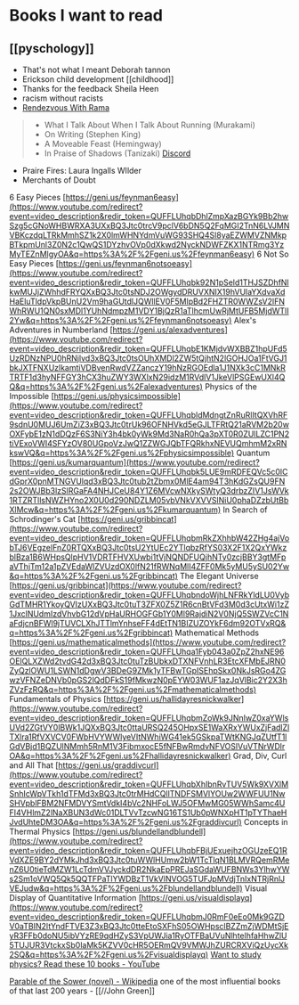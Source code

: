 # Books I want to read
## [[pyschology]]
- That's not what I meant Deborah tannon 
- Erickson child development [[childhood]]
- Thanks for the feedback Sheila Heen 
- racism without racists
- [Rendezvous With Rama](https://www.youtube.com/watch?v=2dL_Sjg6QIE)
> - What I Talk About When I Talk About Running (Murakami)
> - On Writing (Stephen King)
> - A Moveable Feast (Hemingway)
> - In Praise of Shadows (Tanizaki)
> [Discord](https://discord.com/channels/686053708261228577/805952223124520961/925279692116877343)

- Praire Fires: Laura Ingalls WIlder
- Merchants of Doubt

6 Easy Pieces [https://geni.us/feynman6easy](https://www.youtube.com/redirect?event=video_description&redir_token=QUFFLUhqbDhlZmpXazBGYk9Bb2hwSzg5cGNoWHBWRXA3UXxBQ3Jtc0trcV9pclV6bDN5Q2FqMGI2TnN6LVJMNVBKczdqLTRkMmhSZ1k2X0lmWHNYdmVuWG93SHQ4Sl8yaEZWMVZNMkpBTkpmUnl3Z0N2c1QwQS1DYzhvOVp0dXkwd2NyckNDWFZKX1NTRmg3YzMyTEZnMlgyOA&q=https%3A%2F%2Fgeni.us%2Ffeynman6easy) 6 Not So Easy Pieces [https://geni.us/feynman6notsoeasy](https://www.youtube.com/redirect?event=video_description&redir_token=QUFFLUhqbk92N1pSeld1THJSZDhfNlkwMUJjZWhhdFRYQXxBQ3Jtc0tsNDJ2OWgydDRUVXNIX19hVUlaYXdvaXdHaEluTldpVkpBUnU2Vm9haGUtdlJQWllEV0F5MlpBd2FHZTR0WWZsV2lFNWhRWU1QN0sxMDl1YUhNdmpzM1VDY1BjQzR1aTlhcmUwRjMtUFB5MjdWTlI2Yw&q=https%3A%2F%2Fgeni.us%2Ffeynman6notsoeasy) Alex's Adventures in Numberland [https://geni.us/alexadventures](https://www.youtube.com/redirect?event=video_description&redir_token=QUFFLUhqbE1KMjdvWXBBZ1hpUFd5UzRDNzNPU0hRNjlvd3xBQ3Jtc0tsOUhXMDl2ZW5tQjhtN2lGOHJOa1FtVGJ1bkJXTFNXUzlkamtiVDBvenRwdVZZanczY19hNzRGOEdla1J1NXk3cC1MNkRTRTF1d3hyNFFGY3hCX3huZWY3WXlxN29idzM1RVdlV1JkeVlPSGEwUXl4QQ&q=https%3A%2F%2Fgeni.us%2Falexadventures) Physics of the Impossible [https://geni.us/physicsimpossible](https://www.youtube.com/redirect?event=video_description&redir_token=QUFFLUhqbldMdngtZnRuRlItQXVhRF9sdnU0MUJ6UmZiZ3xBQ3Jtc0trUk96OFNHVkd5eGJLTFRtQ21aRVM2b20wOXFybE1zN1dDQzF6S3NiY3h4bk0yWk9Md3NaR0hQa3pXT0R0ZUlLZC1PN2tiVExoVWI4SFYzOV80UGpoVzJwQ1ZZWGJQbTFQRkhxNEVUQmhmM2xRNkswVQ&q=https%3A%2F%2Fgeni.us%2Fphysicsimpossible) Quantum [https://geni.us/kumarquantum](https://www.youtube.com/redirect?event=video_description&redir_token=QUFFLUhqbk5LUE9mRDFEQVc5c0lCdGprX0pnMTNGVUlqd3xBQ3Jtc0tub2tZbmx0MlE4am94T3hKdGZsQU9FN2s2OWJBb3lzSlRGaFA4NHJCeU84Y1Z6MVcwNXkySWtyQ3drbzZIV1JsWVk1RTZRTllsNWZHYno2X0U0d290NDZLM05vbVNkVXVVSlNiU0phaDZzbUtBbXlMcw&q=https%3A%2F%2Fgeni.us%2Fkumarquantum) In Search of Schrodinger's Cat [https://geni.us/gribbincat](https://www.youtube.com/redirect?event=video_description&redir_token=QUFFLUhqbmRkZXhhbW42ZHg4ajVobTJ6VEgzelFnZ0RTQXxBQ3Jtc0tsU2YtUEc2YTlqbzRfYS03X2F1X2QxYWkzblBza1B6WHpsQlpHV1VDRTFHVXUwbi1tVjNQNDFUQjhNTy0zcjBBY3gtMFpaVThjTm12a1pZVEdaWlZVUzdOX0lfN21fRWNqMlI4ZFF0Mk5yMU5ySU02Yw&q=https%3A%2F%2Fgeni.us%2Fgribbincat) The Elegant Universe [https://geni.us/gribbincat](https://www.youtube.com/redirect?event=video_description&redir_token=QUFFLUhqbndoWjhLNFRkYldLU0VybGdTMHR1YkoyQVIzUXxBQ3Jtc0tuT3ZFX0Z5Z1R6cnBtVFd3M0d3cUtxWi1zZ1JxclNUdmIzdVhvbG12dVpHaURHOGFGb1Y0Ml9RajdiN2V0NjQ5SWZVcC1NaFdjcnBFWl9jTUVCLXhJTTlmYnhseFF4dEtTN1BIZUZOYkF6dm92OTVxRQ&q=https%3A%2F%2Fgeni.us%2Fgribbincat) Mathematical Methods [https://geni.us/mathematicalmethods](https://www.youtube.com/redirect?event=video_description&redir_token=QUFFLUhqa1Fyb043a0ZpZ2hxNE96OElQLXZWd2tvdG42d3xBQ3Jtc0tuTzBUbkxDTXNFVnhLR3EtcXFMbEJRN0ZyQzlOWU1LSWN1dDgwV3BDeG9ZMk1yTFBwTGpISEhpSkx0NkJsRGo4ZGwzVFNZeDNVb0pGS2lQdDFkS19fMkwzN0pEYW03WUF1azJqVlBic2Y2X3hZVzFzRQ&q=https%3A%2F%2Fgeni.us%2Fmathematicalmethods) Fundamentals of Physics [https://geni.us/hallidayresnickwalker](https://www.youtube.com/redirect?event=video_description&redir_token=QUFFLUhqbmZoWk9JNnIwZ0xaYWlsUVd2ZGtVY0lBWk1JQXxBQ3Jtc0ttaURSQ245OHpxSE1WaXRxYWUxZjFadlZlTXlra1RfVXVCV0FWbHVYWWlyeVItNWhiWG41ek5GSkpaTWtKNGJqZUtfT1lGdVBjd1BQZUlNMmh5RnM1V3FibmxocE5fNFBwRmdvNFVOSlVuVTNrWDlrOA&q=https%3A%2F%2Fgeni.us%2Fhallidayresnickwalker) Grad, Div, Curl and All That [https://geni.us/graddivcurl](https://www.youtube.com/redirect?event=video_description&redir_token=QUFFLUhqbXhIbnRvTUV5Wk9XVXlMSnhIcWpVTkh1dTFMd3xBQ3Jtc0trMHdCQllTNDFSMVlYOUw2WWFUU1NwSHVpblFBM2NFMDVYSmtVdkI4bVc2NHFoLWJ5OFMwMG05WWhSamc4UFI4VHlmZ2lNaXBUN3dWc01DLTVvTzcwNG16TS1Ub0pWNXpHT1pTYThaeHJvdUhteDM3OA&q=https%3A%2F%2Fgeni.us%2Fgraddivcurl) Concepts in Thermal Physics [https://geni.us/blundellandblundell](https://www.youtube.com/redirect?event=video_description&redir_token=QUFFLUhqbFBjUExuejhzOGUzeEQ1RVdXZE9BY2dYMkJhd3xBQ3Jtc0tuWWlHUmw2bW1TcTlqN1BLMVRQemRMenZ6U0tieTdMZW1LcTdmVVJyckdDR2NkaEpPREJaSGdaWUFBNWs3YlhwYWs2Sm1oVWQ5Qk5QQTFPaTlYWDBzT1VkVlNVOG5TUFJpMVdjTnIxNTRjRnlJVEJudw&q=https%3A%2F%2Fgeni.us%2Fblundellandblundell) Visual Display of Quantitative Information [https://geni.us/visualdisplayq](https://www.youtube.com/redirect?event=video_description&redir_token=QUFFLUhqbmJ0RmF0eEo0Mk9GZDV0aTBIN2ltYndFTVE3Z3xBQ3Jtc0tteEtoSXFhS05OWHpsclBZZmZjWDMtSjEyR3FFb0doNU5ibVYzRE9qdHZyS3VpUWJia1RyOTFBaUVuNlhtelhfaHhwZlU5TUJUR3VtckxSb0laMk5KZVV0cHR5OERmQV9VMWJhZURCRXViQzUycXk2SQ&q=https%3A%2F%2Fgeni.us%2Fvisualdisplayq)
[Want to study physics? Read these 10 books - YouTube](https://www.youtube.com/watch?v=p9s2fBYA4fU)

[Parable of the Sower (novel) - Wikipedia](https://en.wikipedia.org/wiki/Parable_of_the_Sower_(novel)) one of the most influential books of that last 200 years - [[//John Green]]